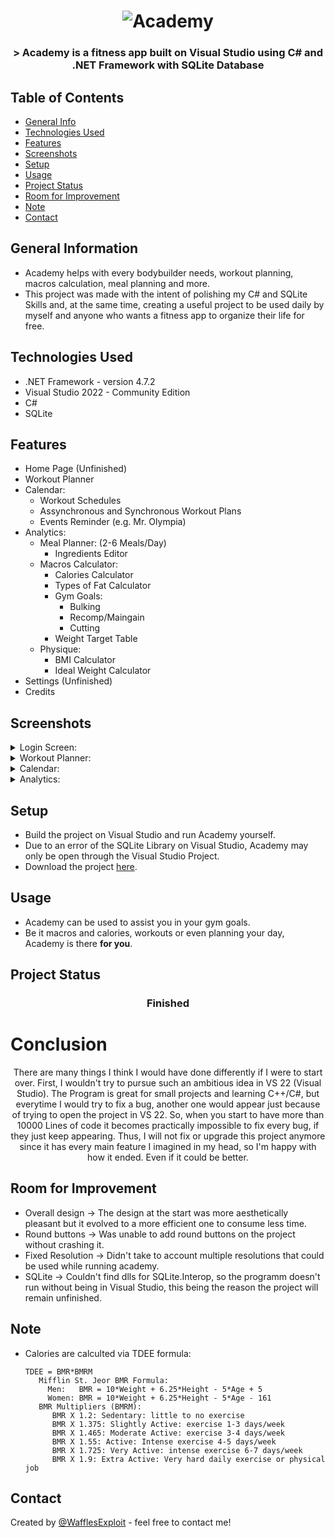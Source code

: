 
<h1 align="center">
  <img alt="Academy" title="Academy" src="https://user-images.githubusercontent.com/15943431/195387627-725db6ee-60e3-4a4b-bcf9-ffc441f30438.png" />
</h1>

<h3 align="center">
  > Academy is a fitness app built on Visual Studio using C# and .NET Framework with SQLite Database
</h3>


## Table of Contents
* [General Info](#general-information)
* [Technologies Used](#technologies-used)
* [Features](#features)
* [Screenshots](#screenshots)
* [Setup](#setup)
* [Usage](#usage)
* [Project Status](#project-status)
* [Room for Improvement](#room-for-improvement)
* [Note](#note)
* [Contact](#contact)
<!-- * [License](#license) -->


## General Information
- Academy helps with every bodybuilder needs, workout planning, macros calculation, meal planning and more. 
- This project was made with the intent of polishing my C# and SQLite Skills and, at the same time, creating a useful project to be used daily by myself and anyone
  who wants a fitness app to organize their life for free.


## Technologies Used
- .NET Framework - version 4.7.2
- Visual Studio 2022 - Community Edition
- C#
- SQLite


## Features
- Home Page (Unfinished)
- Workout Planner
- Calendar:
  - Workout Schedules
  - Assynchronous and Synchronous Workout Plans
  - Events Reminder (e.g. Mr. Olympia)
- Analytics:
  - Meal Planner: (2-6 Meals/Day)
    - Ingredients Editor
  - Macros Calculator:
    - Calories Calculator
    - Types of Fat Calculator
    - Gym Goals:
      - Bulking
      - Recomp/Maingain
      - Cutting
    - Weight Target Table
  - Physique: 
    - BMI Calculator
    - Ideal Weight Calculator
 - Settings (Unfinished)
 - Credits

## Screenshots
<details>
  <summary>Login Screen:</summary>
  <img height="250" alt="Login Screen" src="https://user-images.githubusercontent.com/15943431/212474231-19cb2d64-0797-4492-8f66-5e45f8969081.png">
</details>
<details>
  <summary>Workout Planner:</summary>
  <img height="250" alt="Workout Planner" src="https://user-images.githubusercontent.com/15943431/212475233-c075216e-5e1f-4bdd-8b12-9298dceff416.png">
</details>
<details>
  <summary>Calendar:</summary>
  <img height="250" alt="Calendar" src="https://user-images.githubusercontent.com/15943431/212476167-2f68cc6b-ff45-4370-9a30-e7521ce7665b.png">
  <details>
    <summary>Synchronous Workout Plans:</summary> 
    <img height="250" alt="Sync Calendar" src="https://user-images.githubusercontent.com/15943431/212476203-21a668c0-55cb-4bc5-9f68-19e5d1238413.png"> 
    <img height="250" alt="Sync Calendar" src="https://user-images.githubusercontent.com/15943431/212476206-0b0645a2-ce73-48b5-a189-eff534f1116f.png"> 
  </details>
   <details>
    <summary>Assynchronous Workout Plans:</summary> 
    <img height="250" alt="Async Calendar" src="https://user-images.githubusercontent.com/15943431/212476269-325ce4dd-8a7b-4197-acb6-61fd61c320fc.png"> 
    <img height="250" alt="Async Calendar" src="https://user-images.githubusercontent.com/15943431/212476273-f330a416-0220-4fba-9667-ecf6f8249e13.png"> 
  </details>
  <details>
    <summary>Events Editor Plans:</summary> 
    <img height="250" alt="Event Add" src="https://user-images.githubusercontent.com/15943431/212476326-cd977652-708a-41dc-97d3-9c02a05ddfb8.png"> 
    <img height="250" alt="Event Editor" src="https://user-images.githubusercontent.com/15943431/212476321-76b3101d-3af5-4dd9-b4b2-f3382a39c794.png"> 
  </details>
</details>
<details>
  <summary>Analytics:</summary>
  <img height="250" alt="Meal Planner" src="https://user-images.githubusercontent.com/15943431/212477291-b14b8624-7a42-450c-9723-c4691e9e1b2a.png">
</details>

## Setup
- Build the project on Visual Studio and run Academy yourself.
- Due to an error of the SQLite Library on Visual Studio, Academy may only be open through the Visual Studio Project.
- Download the project <a href="https://github.com/WafflesExploit/Academy/releases/tag/Release">here</a>.
## Usage
- Academy can be used to assist you in your gym goals.
- Be it macros and calories, workouts or even planning your day, Academy is there **for you**.

## Project Status
 <h3 align="center"><strong>
   Finished</strong>
</h3>

# Conclusion
<center>
There are many things I think I would have done differently if I were to start over. 
First, I wouldn't try to pursue such an ambitious idea in VS 22 (Visual Studio). The Program is great for small projects and learning C++/C#, but everytime I would try to fix a bug, another one would appear just because of trying to open the project in VS 22. So, when you start to have more than 10000 Lines of code it becomes practically impossible to fix every bug, if they just keep appearing. 
Thus, I will not fix or upgrade this project anymore since it has every main feature I imagined in my head, so I'm happy with how it ended. Even if it could be better.
</center>

## Room for Improvement
- Overall design -> The design at the start was more aesthetically pleasant but it evolved to a more efficient one to consume less time.
- Round buttons -> Was unable to add round buttons on the project without crashing it.
- Fixed Resolution -> Didn't take to account multiple resolutions that could be used while running academy.
- SQLite -> Couldn't find dlls for SQLite.Interop, so the programm doesn't run without being in Visual Studio, this being the reason the project will remain unfinished.

## Note
- Calories are calculted via TDEE formula:
    ```  
    TDEE = BMR*BMRM 
       Mifflin St. Jeor BMR Formula:
         Men:   BMR = 10*Weight + 6.25*Height - 5*Age + 5
         Women: BMR = 10*Weight + 6.25*Height - 5*Age - 161
       BMR Multipliers (BMRM):
          BMR X 1.2: Sedentary: little to no exercise
          BMR X 1.375: Slightly Active: exercise 1-3 days/week
          BMR X 1.465: Moderate Active: exercise 3-4 days/week
          BMR X 1.55: Active: Intense exercise 4-5 days/week
          BMR X 1.725: Very Active: intense exercise 6-7 days/week
          BMR X 1.9: Extra Active: Very hard daily exercise or physical job
    ```
## Contact
Created by [@WafflesExploit](https://github.com/WafflesExploit) - feel free to contact me!


